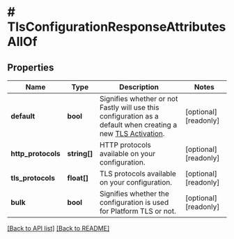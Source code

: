 # # TlsConfigurationResponseAttributesAllOf

## Properties

Name | Type | Description | Notes
------------ | ------------- | ------------- | -------------
**default** | **bool** | Signifies whether or not Fastly will use this configuration as a default when creating a new [TLS Activation](/reference/api/tls/custom-certs/activations/). | [optional] [readonly] 
**http_protocols** | **string[]** | HTTP protocols available on your configuration. | [optional] [readonly] 
**tls_protocols** | **float[]** | TLS protocols available on your configuration. | [optional] [readonly] 
**bulk** | **bool** | Signifies whether the configuration is used for Platform TLS or not. | [optional] [readonly] 


[[Back to API list]](../../README.md#endpoints) [[Back to README]](../../README.md)
